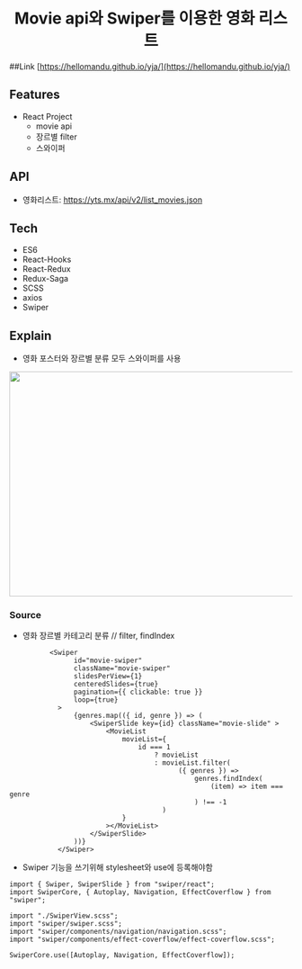 <h1 align="center">Movie api와 Swiper를 이용한 영화 리스트</h1>

##Link
[https://hellomandu.github.io/yja/](https://hellomandu.github.io/yja/)

## Features
- React Project
  - movie api
  - 장르별 filter
  - 스와이퍼
 
## API
 - 영화리스트: https://yts.mx/api/v2/list_movies.json
 
## Tech
 - ES6
 - React-Hooks
 - React-Redux
 - Redux-Saga
 - SCSS
 - axios
 - Swiper

## Explain
 - 영화 포스터와 장르별 분류 모두 스와이퍼를 사용
 <p align="center">
   <img src="https://user-images.githubusercontent.com/45222982/102621683-43dcd800-4183-11eb-8498-1b890748e938.png" width="800" height="400"/>
</p>

### Source

- 영화 장르별 카테고리 분류 // filter, findIndex
```
          <Swiper
                id="movie-swiper"
                className="movie-swiper"
                slidesPerView={1}
                centeredSlides={true}
                pagination={{ clickable: true }}
                loop={true}
            >
                {genres.map(({ id, genre }) => (
                    <SwiperSlide key={id} className="movie-slide" >
                        <MovieList
                            movieList={
                                id === 1
                                    ? movieList
                                    : movieList.filter(
                                          ({ genres }) =>
                                              genres.findIndex(
                                                  (item) => item === genre
                                              ) !== -1
                                      )
                            }
                        ></MovieList>
                    </SwiperSlide>
                ))}
            </Swiper>
```
- Swiper 기능을 쓰기위해 stylesheet와 use에 등록해야함
```
import { Swiper, SwiperSlide } from "swiper/react";
import SwiperCore, { Autoplay, Navigation, EffectCoverflow } from "swiper";

import "./SwiperView.scss";
import "swiper/swiper.scss";
import "swiper/components/navigation/navigation.scss";
import "swiper/components/effect-coverflow/effect-coverflow.scss";

SwiperCore.use([Autoplay, Navigation, EffectCoverflow]);
```
